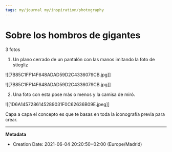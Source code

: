 ```yaml
---
tags: my/journal my/inspiration/photography
---
```

# Sobre los hombros de gigantes

3 fotos

1. Un plano cerrado de un pantalón con las manos imitando la foto de stiegliz

![[7B85C1FF14F648ADAD59D2C4336079CB.jpg]]

![[7B85C1FF14F648ADAD59D2C4336079CB.jpg]]

2. Una foto con esta pose más o menos y la camisa de miró.

![[1D6A1457286145289031F0C62636B09E.jpeg]]

Capa a capa el concepto es que te basas en toda la iconografía previa para crear.

---
**Metadata**
- Creation Date: 2021-06-04 20:20:50+02:00 (Europe/Madrid)

